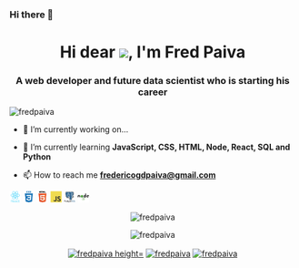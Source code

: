 ### Hi there 👋

<h1 align="center">Hi dear <img src="https://raw.githubusercontent.com/kaueMarques/kaueMarques/master/hi.gif" width="30px">, I'm Fred Paiva</h1>
<h3 align="center">A web developer and future data scientist who is starting his career</h3>
<p align="left"> <img src="https://komarev.com/ghpvc/?username=fredpaiva42" alt="fredpaiva" /> </p>

- 🔭 I’m currently working on...

- 🌱 I’m currently learning **JavaScript, CSS, HTML, Node, React, SQL and Python**

- 📫 How to reach me **fredericogdpaiva@gmail.com**



<p align="left">
<img src="https://raw.githubusercontent.com/devicons/devicon/master/icons/react/react-original-wordmark.svg" alt="react" width="20" height="20"/>
<img src="https://raw.githubusercontent.com/devicons/devicon/master/icons/css3/css3-plain-wordmark.svg" alt="css3"  width="20" height="20"/>
<img src="https://raw.githubusercontent.com/devicons/devicon/master/icons/html5/html5-original-wordmark.svg" alt="html5"  width="20" height="20"/>
<img src="https://raw.githubusercontent.com/devicons/devicon/master/icons/javascript/javascript-original.svg" alt="javascript" width="20" height="20"/>
<img src="https://raw.githubusercontent.com/devicons/devicon/master/icons/postgresql/postgresql-original-wordmark.svg" alt="postgresql" width="20" height="20"/>
<img src="https://raw.githubusercontent.com/devicons/devicon/master/icons/nodejs/nodejs-original-wordmark.svg" alt="nodejs" width="20" height="20"/></p><p align="center">
<img src="https://github-readme-stats.vercel.app/api?username=fredpaiva42&show_icons=true" alt="fredpaiva"/></p>
<p align="center"><img src="https://github-readme-stats.vercel.app/api/top-langs/?username=fredpaiva42&hide=scss&layout=compact&theme=cobalt&title_color=F5F5F5" alt="fredpaiva"/></p>


<p align="center">
<a href="https://twitter.com/Fredpaiva42" target="blank"><img align="center" src="https://cdn.jsdelivr.net/npm/simple-icons@3.0.1/icons/twitter.svg" alt="fredpaiva height="20" width="20" /></a>
<a href="https://www.linkedin.com/in/frederico-paiva-31a5aa17a/" target="blank"><img align="center" src="https://cdn.jsdelivr.net/npm/simple-icons@3.0.1/icons/linkedin.svg" alt="fredpaiva" height="20" width="20" /></a>
<a href="https://instagram.com/fredpaiva42" target="blank"><img align="center" src="https://cdn.jsdelivr.net/npm/simple-icons@3.0.1/icons/instagram.svg" alt="fredpaiva" height="20" width="20" /></a>
</p>

